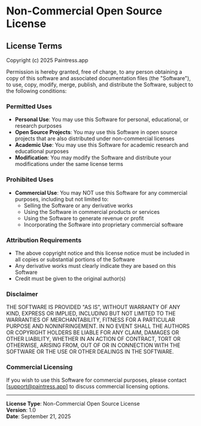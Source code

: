 # Non-Commercial Open Source License

## License Terms

Copyright (c) 2025 Paintress.app

Permission is hereby granted, free of charge, to any person obtaining a copy of this software and associated documentation files (the "Software"), to use, copy, modify, merge, publish, and distribute the Software, subject to the following conditions:

### Permitted Uses

-   **Personal Use**: You may use this Software for personal, educational, or research purposes
-   **Open Source Projects**: You may use this Software in open source projects that are also distributed under non-commercial licenses
-   **Academic Use**: You may use this Software for academic research and educational purposes
-   **Modification**: You may modify the Software and distribute your modifications under the same license terms

### Prohibited Uses

-   **Commercial Use**: You may NOT use this Software for any commercial purposes, including but not limited to:
    -   Selling the Software or any derivative works
    -   Using the Software in commercial products or services
    -   Using the Software to generate revenue or profit
    -   Incorporating the Software into proprietary commercial software

### Attribution Requirements

-   The above copyright notice and this license notice must be included in all copies or substantial portions of the Software
-   Any derivative works must clearly indicate they are based on this Software
-   Credit must be given to the original author(s)

### Disclaimer

THE SOFTWARE IS PROVIDED "AS IS", WITHOUT WARRANTY OF ANY KIND, EXPRESS OR IMPLIED, INCLUDING BUT NOT LIMITED TO THE WARRANTIES OF MERCHANTABILITY, FITNESS FOR A PARTICULAR PURPOSE AND NONINFRINGEMENT. IN NO EVENT SHALL THE AUTHORS OR COPYRIGHT HOLDERS BE LIABLE FOR ANY CLAIM, DAMAGES OR OTHER LIABILITY, WHETHER IN AN ACTION OF CONTRACT, TORT OR OTHERWISE, ARISING FROM, OUT OF OR IN CONNECTION WITH THE SOFTWARE OR THE USE OR OTHER DEALINGS IN THE SOFTWARE.

### Commercial Licensing

If you wish to use this Software for commercial purposes, please contact [support@paintress.app] to discuss commercial licensing options.

---

**License Type**: Non-Commercial Open Source License  
**Version**: 1.0  
**Date**: September 21, 2025
